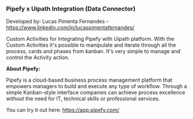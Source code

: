 ### Pipefy x Uipath Integration (Data Connector)

Developed by:
Lucas Pimenta Fernandes - https://www.linkedin.com/in/lucaspimentafernandes/

Custom Activities for Integrating Pipefy with Uipath platform. With the Custom Activities it's possible to manipulate and iterate through all the process, cards and phases from kanban. It's very simple to manage and control the Activity action.


**About Pipefy:**

Pipefy is a cloud-based business process management platform that empowers managers to build and execute any type of workflow. Through a simple Kanban-style interface companies can achieve process excellence without the need for IT, technical skills or professional services.

You can try it out here: https://app.pipefy.com/
